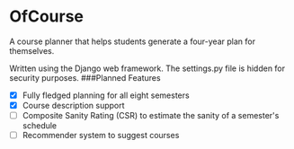 # OfCourse
A course planner that helps students generate a four-year plan for themselves.

Written using the Django web framework. The settings.py file is hidden for security purposes.
###Planned Features
- [x] Fully fledged planning for all eight semesters
- [x] Course description support
- [ ] Composite Sanity Rating (CSR) to estimate the sanity of a semester's schedule
- [ ] Recommender system to suggest courses